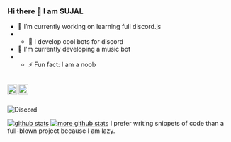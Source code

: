 ### Hi there 👋 I am SUJAL

- 🔭 I’m currently working on learning full discord.js
- - 🌱 I develop cool bots for discord
- 👯 I'm currently developing a music bot
- - ⚡ Fun fact: I am a noob

<br/>
<a href="https://discord.com/users/772840098441855016">
 <img align="left" alt="𝗦𝗨𝗝𝗔L⃠#9999 Discord" width="22px" src="https://cdn.jsdelivr.net/npm/simple-icons@v3/icons/discord.svg" />
 </a>
 <a href="https://github.com/SuJaL236/">
 <img align ="left" alt="SuJaL236 Github" width="22px" src ="https://cdn.jsdelivr.net/npm/simple-icons@v3/icons/github.svg" />
 </a>
 <br/> <br/> 
 
 
![Discord](https://discord.c99.nl/widget/theme-3/772840098441855016.png)


[![github stats](https://github-readme-stats.vercel.app/api?username=SuJaL236)](https://github.com/SuJaL236) [![more github stats](https://github-readme-stats.vercel.app/api/top-langs/?username=SuJaL236&layout=compact)](https://github.com/SuJaL236) I prefer writing snippets of code than a full-blown project ~~because I am lazy~~.

